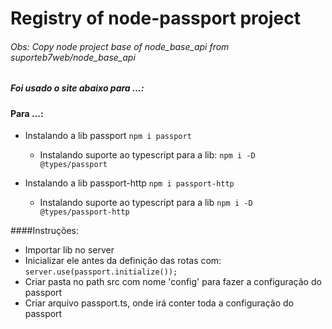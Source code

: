 # Registry of node-passport project

###### Obs: Copy node project base of node_base_api from suporteb7web/node_base_api
##### Foi usado o site abaixo para ...:

> 

####  Para ...:

  - Instalando a lib passport
    `npm i passport`

      - Instalando suporte ao typescript para a lib:
        `npm i -D @types/passport`

  - Instalando a lib passport-http
    `npm i passport-http`

      - Instalando suporte ao typescript para a lib
        `npm i -D @types/passport-http`


####Instruções:

 - Importar lib no server
 - Inicializar ele antes da definição das rotas com:
  `server.use(passport.initialize());`
 - Criar pasta no path src com nome 'config' para fazer a configuração do passport
 - Criar arquivo passport.ts, onde irá conter toda a configuração do passport 
